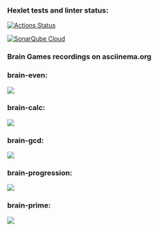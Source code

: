 ### Hexlet tests and linter status:
[![Actions Status](https://github.com/PikylNadin/qa-auto-engineer-javascript-project-44/actions/workflows/hexlet-check.yml/badge.svg)](https://github.com/PikylNadin/qa-auto-engineer-javascript-project-44/actions)

[![SonarQube Cloud](https://sonarcloud.io/images/project_badges/sonarcloud-light.svg)](https://sonarcloud.io/summary/new_code?id=PikylNadin_qa-auto-engineer-javascript-project-44)

### Brain Games recordings on asciinema.org
### brain-even:
<a href="https://asciinema.org/a/BNpsBEnBdaKGI1FGuZm6USbZW" target="_blank"><img src="https://asciinema.org/a/BNpsBEnBdaKGI1FGuZm6USbZW.svg" /></a>

### brain-calc:
<a href="https://asciinema.org/a/8jvwBBSawUl6T7yskythAB10v" target="_blank"><img src="https://asciinema.org/a/8jvwBBSawUl6T7yskythAB10v.svg" /></a>

### brain-gcd:
<a href="https://asciinema.org/a/CPNr7n30Z3g1y0ZsZ0mG3uGaQ" target="_blank"><img src="https://asciinema.org/a/CPNr7n30Z3g1y0ZsZ0mG3uGaQ.svg" /></a>

### brain-progression:
<a href="https://asciinema.org/a/WJDyFCltK6Ek7WymCzEbly08o" target="_blank"><img src="https://asciinema.org/a/WJDyFCltK6Ek7WymCzEbly08o.svg" /></a>

### brain-prime:
<a href="https://asciinema.org/a/8EXFT4a6ysRBrH9agWPZOVI0g" target="_blank"><img src="https://asciinema.org/a/8EXFT4a6ysRBrH9agWPZOVI0g.svg" /></a>